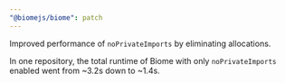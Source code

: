 ```yaml
---
"@biomejs/biome": patch
---
```


Improved performance of `noPrivateImports` by eliminating allocations.

In one repository, the total runtime of Biome with only `noPrivateImports` enabled went from ~3.2s down to ~1.4s.
